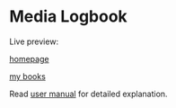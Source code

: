 # Media Logbook

Live preview:

[homepage](http://media-logbook.herokuapp.com/)

[my books](http://media-logbook.herokuapp.com/sahnerkin/books)

Read [user manual](user_manual.pdf) for detailed explanation.
